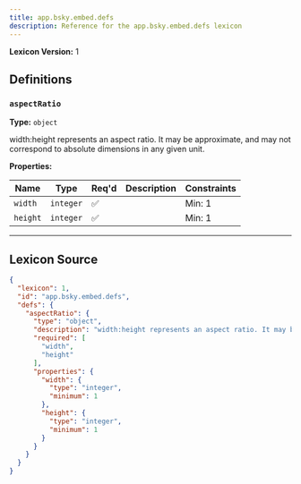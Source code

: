 ```yaml
---
title: app.bsky.embed.defs
description: Reference for the app.bsky.embed.defs lexicon
---
```

**Lexicon Version:** 1

## Definitions

<a name="aspectratio"></a>
### `aspectRatio`

**Type:** `object`

width:height represents an aspect ratio. It may be approximate, and may not correspond to absolute dimensions in any given unit.

**Properties:**

| Name | Type | Req'd  | Description | Constraints |
|------|------|----------|-------------|-------------|
| `width` | `integer` | ✅  |  | Min: 1 |
| `height` | `integer` | ✅  |  | Min: 1 |

---

## Lexicon Source
```json
{
  "lexicon": 1,
  "id": "app.bsky.embed.defs",
  "defs": {
    "aspectRatio": {
      "type": "object",
      "description": "width:height represents an aspect ratio. It may be approximate, and may not correspond to absolute dimensions in any given unit.",
      "required": [
        "width",
        "height"
      ],
      "properties": {
        "width": {
          "type": "integer",
          "minimum": 1
        },
        "height": {
          "type": "integer",
          "minimum": 1
        }
      }
    }
  }
}
```
